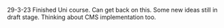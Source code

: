 29-3-23
Finished Uni course. Can get back on this. Some new ideas still in draft stage.
Thinking about CMS implementation too.
